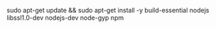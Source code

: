 sudo apt-get update && sudo apt-get install -y build-essential nodejs libssl1.0-dev nodejs-dev node-gyp npm